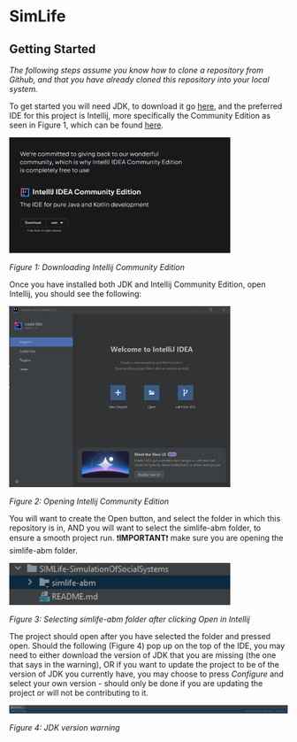 # SimLife

## Getting Started

*The following steps assume you know how to clone a repository from Github, and that you have already cloned this repository into your local system.*

To get started you will need JDK, to download it go [here](https://www.oracle.com/java/technologies/downloads/#jdk20-windows), and the preferred IDE for this project is Intellij, more specifically the Community Edition as seen in Figure 1, which can be found [here](https://www.jetbrains.com/idea/download/?section=windows).

<p><img src="README_img/intellij_Community_Ed.png" alt="Intellij Community Edition" width="400"/></p>
<p><em>Figure 1: Downloading Intellij Community Edition</em></p>

Once you have installed both JDK and Intellij Community Edition, open Intellij, you should see the following:
<p><img src="README_img/step1_open.png" alt="Intellij Community Edition" width="400"/></p>
<p><em>Figure 2: Opening Intellij Community Edition</em></p>

You will want to create the Open button, and select the folder in which this repository is in, AND you will want to select the simlife-abm folder, to ensure a smooth project run. 
:exclamation:**IMPORTANT**:exclamation: make sure you are opening the simlife-abm folder.
<p><img src="README_img/step2_select.png" alt="Intellij Community Edition" width="400"/></p>
<p><em>Figure 3: Selecting simlife-abm folder after clicking Open in Intellij</em></p>

The project should open after you have selected the folder and pressed open.
Should the following (Figure 4) pop up on the top of the IDE, you may need to either download the version of JDK that you are missing (the one that says in the warning), OR if you want to update the project to be of the version of JDK you currently have, you may choose to press *Configure* and select your own version - should only be done if you are updating the project or will not be contributing to it.
<p><img src="README_img/step3_configure.png" alt="Intellij Community Edition"/></p>
<p><em>Figure 4: JDK version warning</em></p>
